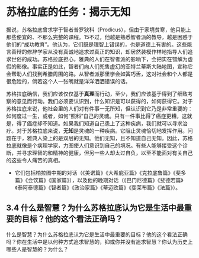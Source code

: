 # 苏格拉底的任务：揭示无知

据说，苏格拉底曾求学于智者普罗狄科（Prodicus），但由于家境贫寒，他只能上那些便宜的、不那么完整的课程。15不过，他越是熟悉智者派的教导，越是困惑于他们的“成功教育”。他认为，它们既是理智上错误的，也是道德上有害的。这些能言善辩的修辞学家从没有真诚地追求过真正的知识，却居然装模作样地指导人们追求世俗的成功。苏格拉底担心，雅典的人们在智者派的影响下，会把实在错解为虚假的影像。事实正是如此，智者们向人们兜售虚幻的亚特兰蒂斯大陆地图，宣称它会帮助人们找到希腊周围的路。从智者派那里学会如簧巧舌，这对社会和个人都是很危险的，倘若这个人一张嘴就是洋洋洒洒错误的话。

苏格拉底确信，我们应该仅仅基于**真理**而行动，至少，我们应该基于得到了细致考察的意见而行动。我们必须要认识到，什么知识是可以获得的，如何获得它。对于苏格拉底来说，他社会里的人们对有件事一无所知，但认识到它乃是非常重要的：如何度过一生，或者，如何“照料”自己的灵魂。只有一件事比得了癌症更糟，这就是，得了癌症却不知道。如果我们知道自己患上了这种疾病，我们就可以寻求治疗。对于苏格拉底来说，**无知**是灵魂的一种疾病。它阻止灵魂恰切地发挥作用。问题在于，雅典人染上的是双层的无知。他们无知，且不知道自己无知。因此，苏格拉底就像是个病理学家，力图使人们意识到自己的境况。有些人能够接受这个诊断，并寻求理智的和精神的健康，但另一些人却太过自负，以至不能面对有关自己的这些令人痛苦的真相。

* 它们包括柏拉图中期的对话（《美诺篇》《大希庇亚篇》《克拉底鲁篇》《斐多篇》《会饮篇》《国家篇》），以及他的晚期对话（《巴门尼德篇》《斐德若篇》《泰阿泰德篇》《智者篇》《政治家篇》《蒂迈欧篇》《斐莱布篇》《法篇》）。

## 3.4 什么是智慧？为什么苏格拉底认为它是生活中最重要的目标？他的这个看法正确吗？

什么是智慧？为什么苏格拉底认为它是生活中最重要的目标？他的这个看法正确吗？你在生活中是以何种方式追求智慧的，抑或你并没有追求智慧？你认为历史上哪些人是智慧的？为什么？